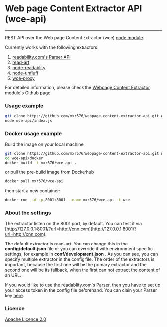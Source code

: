 # Web page Content Extractor API (wce-api)
---

REST API over the Web page Content Extractor (wce) [node module](https://www.npmjs.com/package/wce).

Currently works with the following extractors:

1. [readability.com's Parser API](https://www.npmjs.com/package/readability-api)
2. [read-art](https://www.npmjs.com/package/read-art)
3. [node-readablity](https://github.com/arrix/node-readability)
4. [node-unfluff](https://github.com/ageitgey/node-unfluff)
5. [wce-proxy](https://github.com/mxr576/webpage-content-extractor#wce-proxy)

For detailed information, please check the [Webpage Content Extractor](https://github.com/mxr576/webpage-content-extractor) module's Github page.

### Usage example

```sh
git clone https://github.com/mxr576/webpage-content-extractor-api.git wce-api
node wce-api/index.js
```

### Docker usage example

Build the image on your local machine:

```sh
git clone https://github.com/mxr576/webpage-content-extractor-api.git wce-api
cd wce-api/docker
docker build -t mxr576/wce-api .
```

or pull the pre-build image from Dockerhub

```sh
docker pull mxr576/wce-api
```

then start a new container:

```sh
docker run -id -p 8001:8001 --name mxr576/wce-api -t wce
```

### About the settings

The extractor listen on the 8001 port, by default. You can test it via [http://127.0.0.1:8001/?url=http://cnn.com](http://127.0.0.1:8001/?url=http://cnn.com).

The default extractor is read-art. You can change this in the **config/default.json** file or you can override it with environment specific settings, for example in **conf/development.json** . As you can see, you can specify multiple extractor in the config file. The order of the extractors is important, because the first one will be the primary extractor and the second one will be its fallback, when the first can not extract the content of an URL.

If you would like to use the readablity.com's Parser, then you have to set up your access token in the config file beforehand. You can clain your Parser key [here](https://www.readability.com/developers/).

### Licence
[Apache Licence 2.0](https://tldrlegal.com/license/apache-license-2.0-%28apache-2.0%29)

